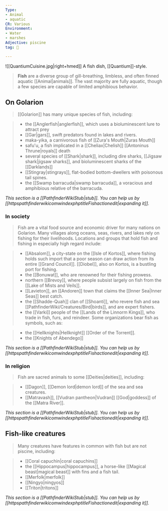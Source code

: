 ```yaml
---
Type:
- Animal
- aquatic
CR: Various
Environment:
- Water
- marshes
Adjective: piscine
tag: 👹

---
```


![[QuantiumCuisine.jpg|right+hmed]] 
 A fish dish, [[Quantium]]-style.
> **Fish** are a diverse group of gill-breathing, limbless, and often finned aquatic [[Animal|animals]]. The vast majority are fully aquatic, though a few species are capable of limited amphibious behavior.



## On Golarion

> [[Golarion]] has many unique species of fish, including:

> - the [[Anglerfish|anglerfish]], which uses a bioluminescent lure to attract prey
> - [[Gar|gars]], swift predators found in lakes and rivers.
> - maka-yika, a carnivorous fish of [[Zura's Mouth|Zuras Mouth]]
> - safu'u, a fish implicated in a [[Cheliax|Chelish]] [[Antoninus Thrune|royals]] death
> - several species of [[Shark|shark]], including dire sharks, [[Jigsaw shark|jigsaw sharks]], and bioluminescent sharks of the [[Darklands]]
> - [[Stingray|stingrays]], flat-bodied bottom-dwellers with poisonous tail spines.
> - the [[Swamp barracuda|swamp barracuda]], a voracious and amphibious relative of the barracuda.


*This section is a [[PathfinderWikiStub|stub]]. You can help us by [[httpspathfinderwikicomwindexphptitleFishactionedit|expanding it]].*


### In society

> Fish are a vital food source and economic driver for many nations on Golarion. Many villages along oceans, seas, rivers, and lakes rely on fishing for their livelihoods. Locations and groups that hold fish and fishing in especially high regard include:

> - [[Absalom]], a city-state on the [[Isle of Kortos]], where fishing holds such import that a poor season can draw action from its entire [[Grand Council]]. [[Diobel]], also on Kortos, is a bustling port for fishing.
> - the [[Bonuwat]], who are renowned for their fishing prowess.
> - northern [[Brevoy]], where people subsist largely on fish from the [[Lake of Mists and Veils]].
> - [[Lavieton]], an [[Andoren]] town that claims the [[Inner Sea|Inner Seas]] best catch.
> - the [[Shadde-Quah]] clan of [[Shoanti]], who revere fish and sea [[PathfinderWiki/Creatures/Bird|birds]], and are expert fishers.
> - the [[Varki]] people of the [[Lands of the Linnorm Kings]], who trade in fish, furs, and reindeer.
> Some organizations bear fish as symbols, such as:

> - the [[Hellknights|Hellknight]] [[Order of the Torrent]].
> - the [[Knights of Abendego]]


*This section is a [[PathfinderWikiStub|stub]]. You can help us by [[httpspathfinderwikicomwindexphptitleFishactionedit|expanding it]].*


### In religion

> Fish are sacred animals to some [[Deities|deities]], including:

> - [[Dagon]], [[Demon lord|demon lord]] of the sea and sea creatures.
> - [[Matravash]], [[Vudran pantheon|Vudran]] [[God|goddess]] of the [[Matra River]].


*This section is a [[PathfinderWikiStub|stub]]. You can help us by [[httpspathfinderwikicomwindexphptitleFishactionedit|expanding it]].*


## Fish-like creatures

> Many creatures have features in common with fish but are not piscine, including:

> - [[Coral capuchin|coral capuchins]]
> - the [[Hippocampus|hippocampus]], a horse-like [[Magical beast|magical beast]] with fins and a fish tail.
> - [[Merfolk|merfolk]]
> - [[Ningyo|ningyos]]
> - [[Triton|tritons]]


*This section is a [[PathfinderWikiStub|stub]]. You can help us by [[httpspathfinderwikicomwindexphptitleFishactionedit|expanding it]].*







